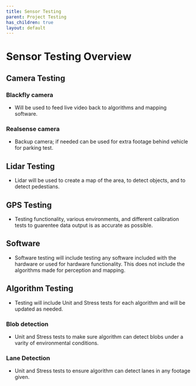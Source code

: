 ```yaml
---
title: Sensor Testing
parent: Project Testing
has_children: true
layout: default
---
```

# Sensor Testing Overview

## Camera Testing

###  Blackfly camera
  - Will be used to feed live video back to algorithms and mapping software.
 
###  Realsense camera
  - Backup camera; if needed can be used for extra footage behind vehicle for parking test.


## Lidar Testing 
  - Lidar will be used to create a map of the area, to detect objects, and to detect pedestians.


## GPS Testing
  - Testing functionality, various environments, and different calibration tests to guarentee data output is as accurate as possible.


## Software
  - Software testing will include testing any software included with the hardware or used for hardware functionality. This does not include the algorithms made for     perception and mapping. 

## Algorithm Testing
  - Testing will include Unit and Stress tests for each algorithm and will be updated as needed.

### Blob detection
  - Unit and Stress tests to make sure algorithm can detect blobs under a varity of environmental conditions.

### Lane Detection
  - Unit and Stress tests to ensure algorithm can detect lanes in any footage given. 



